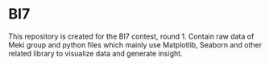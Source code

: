 # BI7
This repository is created for the BI7 contest, round 1.
Contain raw data of Meki group and python files which mainly use Matplotlib, Seaborn and other related library to visualize data and generate insight.
